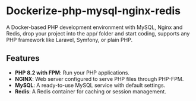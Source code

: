 # Dockerize-php-mysql-nginx-redis
A Docker-based PHP development environment with MySQL, Nginx and Redis, drop your project into the app/ folder and start coding, supports any PHP framework like Laravel, Symfony, or plain PHP.

## Features

- **PHP 8.2 with FPM**: Run your PHP applications.
- **NGINX**: Web server configured to serve PHP files through PHP-FPM.
- **MySQL**: A ready-to-use MySQL service with default settings.
- **Redis**: A Redis container for caching or session management.


